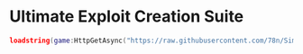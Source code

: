 # Ultimate Exploit Creation Suite
```lua
loadstring(game:HttpGetAsync("https://raw.githubusercontent.com/78n/SimpleSpy/main/SimpleSpyBeta.lua"))()
```
